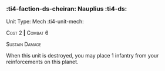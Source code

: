 ### :ti4-faction-ds-cheiran: **Nauplius** :ti4-ds:

Unit Type: Mech :ti4-unit-mech:

<span style="font-variant:small-caps;">Cost 2</span> __|__ <span style="font-variant:small-caps;">Combat 6</span>

<span style="font-variant:small-caps;">Sustain Damage</span>

When this unit is destroyed, you may place 1 infantry from your reinforcements on this planet.